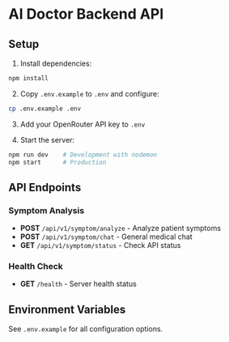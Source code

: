 # AI Doctor Backend API

## Setup

1. Install dependencies:
```bash
npm install
```

2. Copy `.env.example` to `.env` and configure:
```bash
cp .env.example .env
```

3. Add your OpenRouter API key to `.env`

4. Start the server:
```bash
npm run dev    # Development with nodemon
npm start      # Production
```

## API Endpoints

### Symptom Analysis
- **POST** `/api/v1/symptom/analyze` - Analyze patient symptoms
- **POST** `/api/v1/symptom/chat` - General medical chat
- **GET** `/api/v1/symptom/status` - Check API status

### Health Check
- **GET** `/health` - Server health status

## Environment Variables

See `.env.example` for all configuration options.
